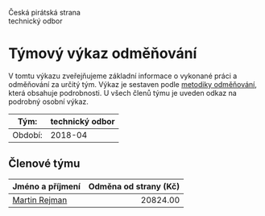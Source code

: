 Česká pirátská strana  
technický odbor

Týmový výkaz odměňování
===========================

V tomtu výkazu zveřejňujeme základní informace o vykonané práci a odměňování
za určitý tým. Výkaz je sestaven podle [metodiky odměňování][metodika],
která obsahuje podrobnosti. U všech členů týmu je uveden odkaz na podrobný osobní výkaz.

Tým:                     | technický odbor
-----------------------  | --------------------
Období:                  | 2018-04

Členové týmu
--------------

| Jméno a příjmení                |   Odměna od strany (Kč) |
|:--------------------------------|------------------------:|
| [Martin Rejman](martin-rejman/) |                20824.00 |


[metodika]: https://redmine.pirati.cz/projects/po/wiki/Odmenovani
